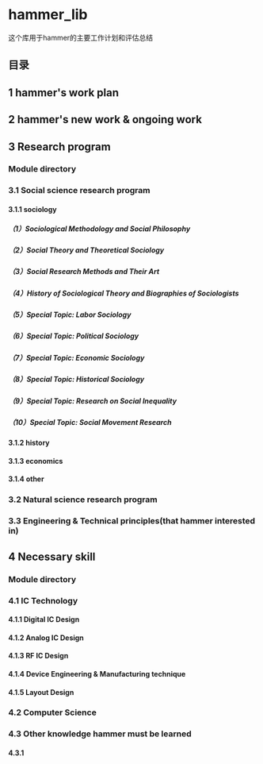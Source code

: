 # hammer_lib
这个库用于hammer的主要工作计划和评估总结
## 目录
## 1 hammer's work plan
## 2 hammer's new work & ongoing work
## 3 Research program
### Module directory
### 3.1 Social science research program
#### 3.1.1 sociology
##### （1）Sociological Methodology and Social Philosophy
##### （2）Social Theory and Theoretical Sociology
##### （3）Social Research Methods and Their Art
##### （4）History of Sociological Theory and Biographies of Sociologists
##### （5）Special Topic: Labor Sociology
##### （6）Special Topic: Political Sociology
##### （7）Special Topic: Economic Sociology
##### （8）Special Topic: Historical Sociology
##### （9）Special Topic: Research on Social Inequality
##### （10）Special Topic: Social Movement Research
#### 3.1.2 history
#### 3.1.3 economics
#### 3.1.4 other
### 3.2 Natural science research program
### 3.3 Engineering & Technical principles(that hammer interested in)
## 4 Necessary skill
### Module directory
### 4.1 IC Technology
#### 4.1.1 Digital IC Design
#### 4.1.2 Analog IC Design
#### 4.1.3 ​​RF IC Design
#### 4.1.4 ​Device Engineering & Manufacturing technique
#### 4.1.5 Layout Design
### 4.2 Computer Science
### 4.3 Other knowledge hammer must be learned
#### 4.3.1 
